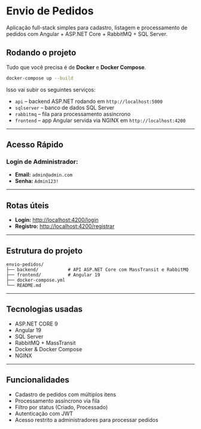 #  Envio de Pedidos

Aplicação full-stack simples para cadastro, listagem e processamento de pedidos com Angular + ASP.NET Core + RabbitMQ + SQL Server.

##  Rodando o projeto

Tudo que você precisa é de **Docker** e **Docker Compose**.

```bash
docker-compose up --build
```

Isso vai subir os seguintes serviços:

- `api` – backend ASP.NET rodando em `http://localhost:5000`
-  `sqlserver` – banco de dados SQL Server
-  `rabbitmq` – fila para processamento assíncrono
-  `frontend` – app Angular servida via NGINX em `http://localhost:4200`

---

##  Acesso Rápido

###  Login de Administrador:

- **Email:** `admin@admin.com`  
- **Senha:** `Admin123!`

---

##  Rotas úteis

-  **Login:** [http://localhost:4200/login](http://localhost:4200/login)
-  **Registro:** [http://localhost:4200/registrar](http://localhost:4200/registrar)

---

## Estrutura do projeto

```
envio-pedidos/
├── backend/           # API ASP.NET Core com MassTransit e RabbitMQ
├── frontend/          # Angular 19
├── docker-compose.yml
└── README.md
```

---

##  Tecnologias usadas

- ASP.NET CORE 9
- Angular 19
- SQL Server
- RabbitMQ + MassTransit
- Docker & Docker Compose
- NGINX

---

##  Funcionalidades

-  Cadastro de pedidos com múltiplos itens
-  Processamento assíncrono via fila
-  Filtro por status (Criado, Processado)
-  Autenticação com JWT
-  Acesso restrito a administradores para processar pedidos

